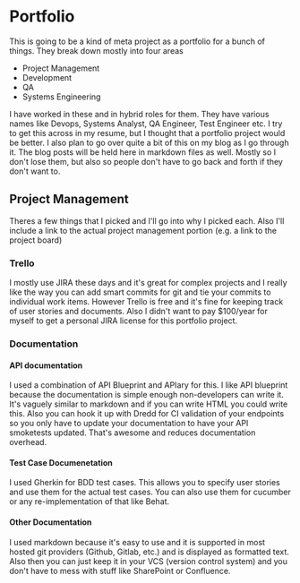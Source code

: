 # Portfolio

This is going to be a kind of meta project as a portfolio for a bunch of things. They break down mostly into four areas

- Project Management
- Development
- QA
- Systems Engineering

I have worked in these and in hybrid roles for them. They have various names like Devops, Systems Analyst, QA Engineer, Test Engineer etc. I try to get this across in my resume, but I thought that a portfolio project would be better. I also plan to go over quite a bit of this on my blog as I go through it. The blog posts will be held here in markdown files as well. Mostly so I don't lose them, but also so people don't have to go back and forth if they don't want to.

## Project Management

Theres a few things that I picked and I'll go into why I picked each. Also I'll include a link to the actual project management portion (e.g. a link to the project board)

### Trello

I mostly use JIRA these days and it's great for complex projects and I really like the way you can add smart commits for git and tie your commits to individual work items. However Trello is free and it's fine for keeping track of user stories and documents. Also I didn't want to pay $100/year for myself to get a personal JIRA license for this portfolio project.

### Documentation

#### API documentation

I used a combination of API Blueprint and APIary for this. I like API blueprint because the documentation is simple enough non-developers can write it. It's vaguely similar to markdown and if you can write HTML you could write this. Also you can hook it up with Dredd for CI validation of your endpoints so you only have to update your documentation to have your API smoketests updated. That's awesome and reduces documentation overhead.

#### Test Case Documenetation

I used Gherkin for BDD test cases. This allows you to specify user stories and use them for the actual test cases. You can also use them for cucumber or any re-implementation of that like Behat.

#### Other Documentation

I used markdown because it's easy to use and it is supported in most hosted git providers (Github, Gitlab, etc.) and is displayed as formatted text. Also then you can just keep it in your VCS (version control system) and you don't have to mess with stuff like SharePoint or Confluence.